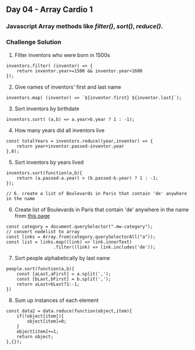 ## Day 04 - Array Cardio 1

### Javascript Array methods like *filter()*, *sort()*, *reduce()*.

### Challenge Solution

1. Filter inventors who were born in 1500s
```
inventors.filter( (inventor) => {
    return inventor.year>=1500 && inventor.year<1600
});
```

2. Give names of inventors' first and last name
```
inventors.map( (inventor) => `${inventor.first} ${inventor.last}`);
```

3. Sort inventors by birthdate
```
inventors.sort( (a,b) => a.year>b.year ? 1 : -1);
```

4. How many years did all inventors live
```
const totalYears = inventors.reduce((year,inventor) => {
    return year+inventor.passed-inventor.year
},0);
```

5. Sort inventors by years lived
```
inventors.sort(function(a,b){
    return (a.passed-a.year) > (b.passed-b.year) ? 1 : -1;
});
```
    // 6. create a list of Boulevards in Paris that contain 'de' anywhere in the name

6. Create list of Boulevards in Paris that contain 'de' anywhere in the name from [this page](https://en.wikipedia.org/wiki/Category:Boulevards_in_Paris)
```
const category = document.querySelector(".mw-category");
// convert nodelist to array
const links = Array.from(category.querySelectorAll("a"));
const list = links.map((link) => link.innerText)
                  .filter((link) => link.includes('de'));
```

7. Sort people alphabetically by last name
```
people.sort(function(a,b){
    const [aLast,aFirst] = a.split(',');
    const [bLast,bFirst] = b.split(',');
    return aLast>bLast?1:-1;
})
```

8. Sum up instances of each element
```
const data2 = data.reduce(function(object,item){
    if(!object[item]){
        object[item]=0;
    }
    object[item]+=1;
    return object;
},{});
```
